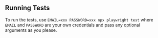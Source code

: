 ## Running Tests

To run the tests, use `EMAIL=xxx PASSWORD=xxx npx playwright test` where `EMAIL` and `PASSWORD` are your own credentials and pass any optional arguments as you please.
